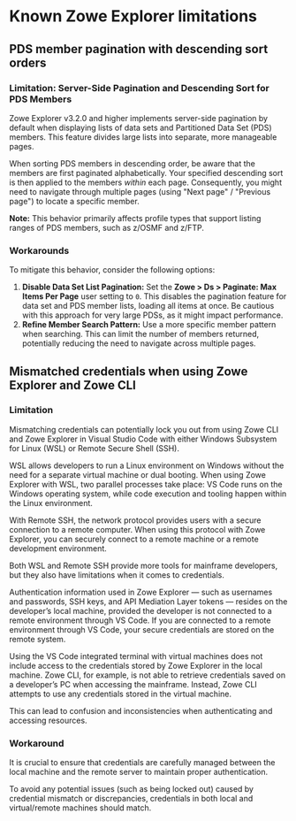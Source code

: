 # Known Zowe Explorer limitations

## PDS member pagination with descending sort orders

### Limitation: Server-Side Pagination and Descending Sort for PDS Members

Zowe Explorer v3.2.0 and higher implements server-side pagination by default when displaying lists of data sets and Partitioned Data Set (PDS) members. This feature divides large lists into separate, more manageable pages.

When sorting PDS members in descending order, be aware that the members are first paginated alphabetically. Your specified descending sort is then applied to the members *within* each page. Consequently, you might need to navigate through multiple pages (using "Next page" / "Previous page") to locate a specific member.

**Note:** This behavior primarily affects profile types that support listing ranges of PDS members, such as z/OSMF and z/FTP.

### Workarounds

To mitigate this behavior, consider the following options:

1.  **Disable Data Set List Pagination:**
    Set the **Zowe > Ds > Paginate: Max Items Per Page** user setting to `0`. This disables the pagination feature for data set and PDS member lists, loading all items at once. Be cautious with this approach for very large PDSs, as it might impact performance.
2.  **Refine Member Search Pattern:**
    Use a more specific member pattern when searching. This can limit the number of members returned, potentially reducing the need to navigate across multiple pages.

## Mismatched credentials when using Zowe Explorer and Zowe CLI

### Limitation

Mismatching credentials can potentially lock you out from using Zowe CLI and Zowe Explorer in Visual Studio Code with either Windows Subsystem for Linux (WSL) or Remote Secure Shell (SSH).

WSL allows developers to run a Linux environment on Windows without the need for a separate virtual machine or dual booting. When using Zowe Explorer with WSL, two parallel processes take place: VS Code runs on the Windows operating system, while code execution and tooling happen within the Linux environment.

With Remote SSH, the network protocol provides users with a secure connection to a remote computer. When using this protocol with Zowe Explorer, you can securely connect to a remote machine or a remote development environment.

Both WSL and Remote SSH provide more tools for mainframe developers, but they also have limitations when it comes to credentials.

Authentication information used in Zowe Explorer &mdash; such as usernames and passwords, SSH keys, and API Mediation Layer tokens &mdash; resides on the developer’s local machine, provided the developer is not connected to a remote environment through VS Code. If you are connected to a remote environment through VS Code, your secure credentials are stored on the remote system.

Using the VS Code integrated terminal with virtual machines does not include access to the credentials stored by Zowe Explorer in the local machine. Zowe CLI, for example, is not able to retrieve credentials saved on a developer’s PC when accessing the mainframe. Instead, Zowe CLI attempts to use any credentials stored in the virtual machine.

This can lead to confusion and inconsistencies when authenticating and accessing resources.

### Workaround

It is crucial to ensure that credentials are carefully managed between the local machine and the remote server to maintain proper authentication.

To avoid any potential issues (such as being locked out) caused by credential mismatch or discrepancies, credentials in both local and virtual/remote machines should match.
